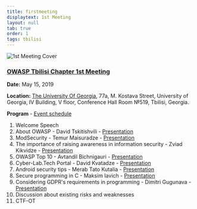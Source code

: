 ```yaml
---
title: firstmeeting
displaytext: 1st Meeting
layout: null
tab: true
order: 1
tags: tbilisi
---
```


![1st Meeting Cover](https://owasp.org/www-chapter-tbilisi/assets/images/1st-meeting-cover.jpg "1st Meeting Cover")

### <u>OWASP Tbilisi Chapter 1st Meeting</u>

**Date:** May 15, 2019

**Location:** [The University Of Georgia](https://www.ug.edu.ge/), 77a, M. Kostava Street, University of Georgia, IV Building, V floor, Conference Hall Room №519, Tbilisi, Georgia.

**Program** - [Event schedule](https://www.meetup.com/OWASP-Tbilisi-Chapter/events/260442267/)

1. Welcome Speech
2. About OWASP - David Tskitishvili - [Presentation](https://github.com/owasp-tbilisi/Presentations/blob/master/2019-05-15%20-%20OWASP%20Tbilisi%20Chapter%201st%20Meeting/OWASP_2019.pdf)
3. ModSecurity - Temur Maisuradze - [Presentation](https://github.com/owasp-tbilisi/Presentations/blob/master/2019-05-15%20-%20OWASP%20Tbilisi%20Chapter%201st%20Meeting/ModSecurity.pdf)
4. The importance of raising awareness in information security - Zviad Kikvidze - [Presentation](https://github.com/owasp-tbilisi/Presentations/blob/master/2019-05-15%20-%20OWASP%20Tbilisi%20Chapter%201st%20Meeting/Infosec_Awareness.pdf)
5. OWASP Top 10 - Avtandil Bichnigauri - [Presentation](https://github.com/owasp-tbilisi/Presentations/blob/master/2019-05-15%20-%20OWASP%20Tbilisi%20Chapter%201st%20Meeting/OWASP_Top_10.pdf)
6. Cyber-Lab.Tech Portal - David Kvatadze - [Presentation](https://github.com/owasp-tbilisi/Presentations/blob/master/2019-05-15%20-%20OWASP%20Tbilisi%20Chapter%201st%20Meeting/Cyber-Lab.Tech.pdf)
7. Android security tips - Merab Tato Kutalia - [Presentation](https://github.com/owasp-tbilisi/Presentations/blob/master/2019-05-15%20-%20OWASP%20Tbilisi%20Chapter%201st%20Meeting/Android_Security_Tips.pdf)
8. Secure programming in C - Maksim Iavich - [Presentation](https://github.com/owasp-tbilisi/Presentations/blob/master/2019-05-15%20-%20OWASP%20Tbilisi%20Chapter%201st%20Meeting/Secure_Programming_in_C.pdf)
9. Considering GDPR's requirements in programming - Dimitri Gugunava - [Presentation](https://github.com/owasp-tbilisi/Presentations/blob/master/2019-05-15%20-%20OWASP%20Tbilisi%20Chapter%201st%20Meeting/GDPR_for_Developers.pdf)
10. Discussion about existing risks and weaknesses
11. CTF-OT
